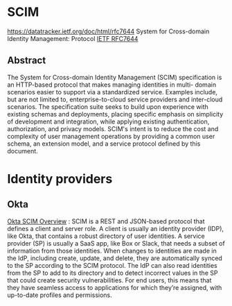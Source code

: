 # SCIM

https://datatracker.ietf.org/doc/html/rfc7644
System for Cross-domain Identity Management: Protocol [IETF RFC7644](https://datatracker.ietf.org/doc/html/rfc7644)

## Abstract

The System for Cross-domain Identity Management (SCIM) specification
is an HTTP-based protocol that makes managing identities in multi-
domain scenarios easier to support via a standardized service.
Examples include, but are not limited to, enterprise-to-cloud service
providers and inter-cloud scenarios.  The specification suite seeks
to build upon experience with existing schemas and deployments,
placing specific emphasis on simplicity of development and
integration, while applying existing authentication, authorization,
and privacy models.  SCIM's intent is to reduce the cost and
complexity of user management operations by providing a common user
schema, an extension model, and a service protocol defined by this
document.

# Identity providers

## Okta

[Okta SCIM Overview](https://www.okta.com/blog/2017/01/what-is-scim/) : SCIM is a REST and JSON-based protocol that defines a client and server role. A client is usually an identity provider (IDP), like Okta, that contains a robust directory of user identities. A service provider (SP) is usually a SaaS app, like Box or Slack, that needs a subset of information from those identities. When changes to identities are made in the IdP, including create, update, and delete, they are automatically synced to the SP according to the SCIM protocol. The IdP can also read identities from the SP to add to its directory and to detect incorrect values in the SP that could create security vulnerabilities. For end users, this means that they have seamless access to applications for which they’re assigned, with up-to-date profiles and permissions.
